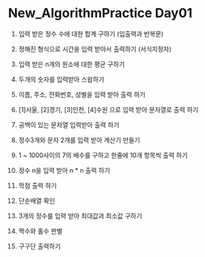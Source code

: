 # New_AlgorithmPractice Day01

1. 입력 받은 정수 수에 대한  합계 구하기 (입출력과 반복문)

2. 정해진 형식으로 시간을 입력 받아서 출력하기 (서식지정자)

3. 입력 받은 n개의 원소에 대한 평균 구하기

4. 두개의 숫자를 입력받아 스왑하기

5. 이름, 주소, 전화번호, 성별을 입력 받아 출력 하기

6. [1]서울, [2]경기, [3]인천, [4]수원 으로 입력 받아 문자열로 출력 하기

7. 공백이 있는 문자열 입력받아 출력 하기

8. 정수3개와 문자 2개를 입력 받아  계산기 만들기

9. 1 ~ 1000사이의 7의 배수를 구하고 한줄에 10개 항목씩 출력 하기

10. 정수 n을 입력 받아 n * n 출력 하기

11. 학점 출력 하기

12. 단순배열 확인

13. 3개의 정수를 입력 받아 최대값과 최소값 구하기

14. 짝수와 홀수 판별

15. 구구단 출력하기

